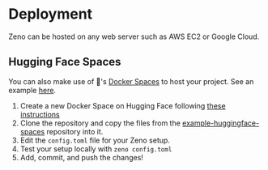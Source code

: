 # Deployment

Zeno can be hosted on any web server such as AWS EC2 or Google Cloud.

## Hugging Face Spaces

You can also make use of 🤗's [Docker Spaces](https://huggingface.co/docs/hub/spaces-sdks-docker) to host your project. See an example [here](https://huggingface.co/spaces/zeno-ml/diffusiondb).

1. Create a new Docker Space on Hugging Face following [these instructions](https://huggingface.co/docs/hub/spaces-sdks-docker-first-demo)
2. Clone the repository and copy the files from the [example-huggingface-spaces](https://github.com/zeno-ml/example-huggingface-spaces) repository into it.
3. Edit the `config.toml` file for your Zeno setup.
4. Test your setup locally with `zeno config.toml`
5. Add, commit, and push the changes!
